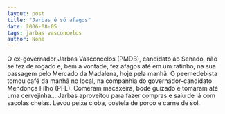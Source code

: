 ```yaml
---
layout: post
title: "Jarbas é só afagos"
date: 2006-08-05
tags: jarbas vasconcelos
author: None
---
```

O ex-governador Jarbas Vasconcelos (PMDB), candidato ao Senado,&nbsp;não se fez de rogado e, bem à vontade, fez afagos&nbsp;até em um ratinho, na sua passagem pelo Mercado da Madalena, hoje pela manhã. 
O peemedebista tomou café da manhã no local, na companhia do governador-candidato Mendonça Filho (PFL). Comeram macaxeira, bode guizado e tomaram até uma cervejinha... 
Jarbas aproveitou para fazer compras e saiu de lá com sacolas cheias.&nbsp;Levou peixe cioba, costela de porco e carne de sol. 